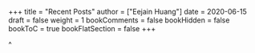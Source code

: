+++
title = "Recent Posts"
author = ["Eejain Huang"]
date = 2020-06-15
draft = false
weight = 1
bookComments = false
bookHidden = false
bookToC = true
bookFlatSection = false
+++

^
